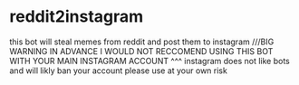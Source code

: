 # reddit2instagram
this bot will steal memes from reddit and post them to instagram
///BIG WARNING IN ADVANCE I WOULD NOT RECCOMEND USING THIS BOT WITH YOUR MAIN INSTAGRAM ACCOUNT
  ^^^ instagram does not like bots and will likly ban your account please use at your own risk
